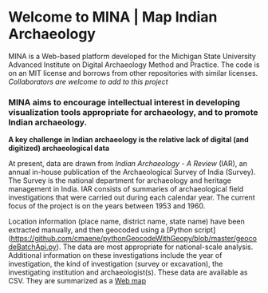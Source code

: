 # Welcome to MINA | Map Indian Archaeology

MINA is a Web-based platform developed for the Michigan State University Advanced Institute on Digital Archaeology Method and Practice.  The code is on an MIT license and borrows from other repositories with similar licenses. *Collaborators are welcome to add to this project* 

### MINA aims to encourage intellectual interest in developing visualization tools appropriate for archaeology, and to promote Indian archaeology. 

  **A key challenge in Indian archaeology is the relative lack of digital (and digitized) archaeological data**

At present, data are drawn from *Indian Archaeology - A Review* (IAR), an annual in-house publication of the Archaeological Survey of    India (Survey). The Survey is the national department for archaeology and heritage management in India. IAR consists of summaries of  archaeological field investigations that were carried out during each calendar year. The current focus of the project is on the years   between 1953 and 1960. 

Location information (place name, district name, state name) have been extracted manually, and then geocoded using a [Python script]   (https://github.com/cmaene/pythonGeocodeWithGeopy/blob/master/geocodeBatchApi.py). The data are most appropriate for national-scale   analysis. Additional information on these investigations include the year of investigation, the kind of investigation (survey or  excavation), the investigating institution and archaeologist(s). These data are available as CSV. They are summarized as a [Web map](http://dngupta.github.io/mina.github.io)

